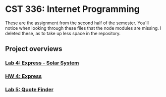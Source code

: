 # CST 336: Internet Programming

These are the assignment from the second half of the semester. You'll notice when 
looking through these files that the node modules are missing. I deleted these, as 
to take up less space in the repository. 

## Project overviews

### [Lab 4: Express - Solar System](./Lab4)
### [HW 4: Express](./HW4)
### [Lab 5: Quote Finder](./Lab5)
